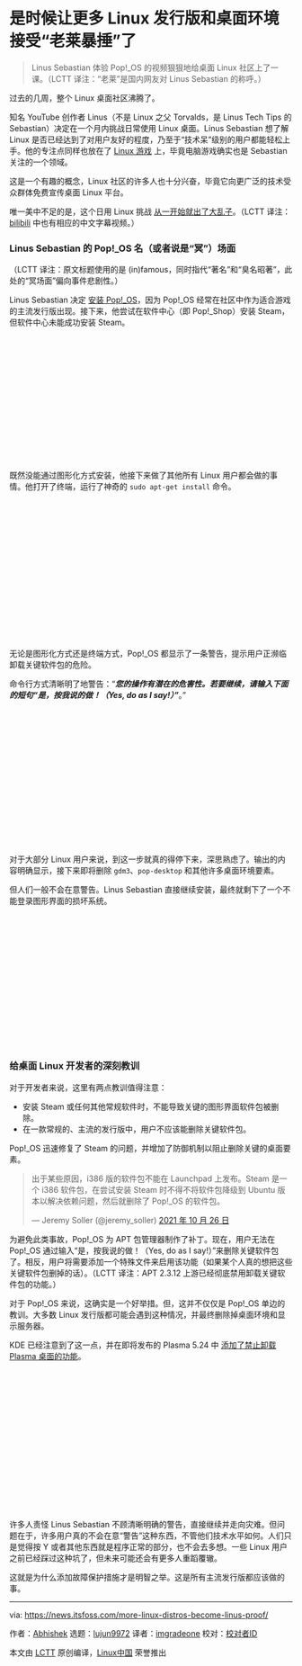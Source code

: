 [#]: subject: "It’s Time More Linux Distros and DEs Become ‘Linus-Proof’"
[#]: via: "https://news.itsfoss.com/more-linux-distros-become-linus-proof/"
[#]: author: "Abhishek https://news.itsfoss.com/author/root/"
[#]: collector: "lujun9972"
[#]: translator: "imgradeone"
[#]: reviewer: " "
[#]: publisher: " "
[#]: url: " "

是时候让更多 Linux 发行版和桌面环境接受“老莱暴捶”了
======

> Linus Sebastian 体验 Pop!_OS 的视频狠狠地给桌面 Linux 社区上了一课。（LCTT 译注：“老莱”是国内网友对 Linus Sebastian 的称呼。）

过去的几周，整个 Linux 桌面社区沸腾了。

知名 YouTube 创作者 Linus（不是 Linux 之父 Torvalds，是 Linus Tech Tips 的 Sebastian）决定在一个月内挑战日常使用 Linux 桌面。Linus Sebastian 想了解 Linux 是否已经达到了对用户友好的程度，乃至于“技术呆”级别的用户都能轻松上手。他的专注点同样也放在了 [Linux 游戏][1] 上，毕竟电脑游戏确实也是 Sebastian 关注的一个领域。

这是一个有趣的概念，Linux 社区的许多人也十分兴奋，毕竟它向更广泛的技术受众群体免费宣传桌面 Linux 平台。

唯一美中不足的是，这个日用 Linux 挑战 [从一开始就出了大乱子][2]。（LCTT 译注：[bilibili][11] 中也有相应的中文字幕视频。）

### Linus Sebastian 的 Pop!_OS 名（或者说是“冥”）场面

（LCTT 译注：原文标题使用的是 (in)famous，同时指代“著名”和“臭名昭著”，此处的“冥场面”偏向事件悲剧性。）

Linus Sebastian 决定 [安装 Pop!_OS][3]，因为 Pop!\_OS 经常在社区中作为适合游戏的主流发行版出现。接下来，他尝试在软件中心（即 Pop!\_Shop）安装 Steam，但软件中心未能成功安装 Steam。

![Sebastian 安装 Steam 时遇到了问题][4]

既然没能通过图形化方式安装，他接下来做了其他所有 Linux 用户都会做的事情。他打开了终端，运行了神奇的 `sudo apt-get install` 命令。

![Sebastian 换用命令行方式安装 Steam][5]

无论是图形化方式还是终端方式，Pop!_OS 都显示了一条警告，提示用户正濒临卸载关键软件包的危险。

命令行方式清晰明了地警告：“_**您的操作有潜在的危害性。若要继续，请输入下面的短句“是，按我说的做！（Yes, do as I say!）”**_。” <!-- 这里使用了 apt 的原版简中译文（https://salsa.debian.org/apt-team/apt/-/blob/main/po/zh_CN.po），修订时请勿更改 -->

![忽略移除关键软件包的警告][6]

对于大部分 Linux 用户来说，到这一步就真的得停下来，深思熟虑了。输出的内容明确显示，接下来即将删除 `gdm3`、`pop-desktop` 和其他许多桌面环境要素。

但人们一般不会在意警告。Linus Sebastian 直接继续安装，最终就剩下了一个不能登录图形界面的损坏系统。

![意识到他的 Pop!_OS 彻底出乱子后的 Linus Sebastian（不是 Torvalds）][7]

### 给桌面 Linux 开发者的深刻教训

对于开发者来说，这里有两点教训值得注意：

  * 安装 Steam 或任何其他常规软件时，不能导致关键的图形界面软件包被删除。
  * 在一款常规的、主流的发行版中，用户不应该能删除关键软件包。

Pop!_OS 迅速修复了 Steam 的问题，并增加了防御机制以阻止删除关键的桌面要素。

> 出于某些原因，i386 版的软件包不能在 Launchpad 上发布。Steam 是一个 i386 软件包，在尝试安装 Steam 时不得不将软件包降级到 Ubuntu 版本以解决依赖问题，然后就删除了 Pop!_OS 的软件包。
>
> — Jeremy Soller (@jeremy_soller) [2021 年 10 月 26 日][8]

为避免此类事故，Pop!\_OS 为 APT 包管理器制作了补丁。现在，用户无法在 Pop!\_OS 通过输入“是，按我说的做！（Yes, do as I say!）”来删除关键软件包了。相反，用户将需要添加一个特殊文件来启用该功能（如果某个人真的想把这些关键软件包删掉的话）。（LCTT 译注：APT 2.3.12 上游已经彻底禁用卸载关键软件包的功能。）

对于 Pop!\_OS 来说，这确实是一个好举措。但，这并不仅仅是 Pop!\_OS 单边的教训。大多数 Linux 发行版都可能会遇到这种情况，并最终删除掉桌面环境和显示服务器。

KDE 已经注意到了这一点，并在即将发布的 Plasma 5.24 中 [添加了禁止卸载 Plasma 桌面的功能][9]。<!-- 已将 [9] 链接更换为 Linux 中国站内链接 -->

![KDE Plasma 不允许用户卸载 Plasma 桌面][10]

许多人责怪 Linus Sebastian 不顾清晰明确的警告，直接继续并走向灾难。但问题在于，许多用户真的不会在意“警告”这种东西，不管他们技术水平如何。人们只是觉得按 Y 或者其他东西就是程序正常的部分，也不会去多想。一些 Linux 用户之前已经踩过这种坑了，但未来可能还会有更多人重蹈覆辙。

这就是为什么添加故障保护措施才是明智之举。这是所有主流发行版都应该做的事。

--------------------------------------------------------------------------------

via: https://news.itsfoss.com/more-linux-distros-become-linus-proof/

作者：[Abhishek][a]
选题：[lujun9972][b]
译者：[imgradeone](https://github.com/imgradeone)
校对：[校对者ID](https://github.com/校对者ID)

本文由 [LCTT](https://github.com/LCTT/TranslateProject) 原创编译，[Linux中国](https://linux.cn/) 荣誉推出

[a]: https://news.itsfoss.com/author/root/
[b]: https://github.com/lujun9972
[1]: https://itsfoss.com/linux-gaming-guide/
[2]: https://www.youtube.com/watch?v=0506yDSgU7M&t=788s
[3]: https://itsfoss.com/install-pop-os/
[4]: data:image/svg+xml;base64,PHN2ZyBoZWlnaHQ9IjM0NyIgd2lkdGg9Ijc4MCIgeG1sbnM9Imh0dHA6Ly93d3cudzMub3JnLzIwMDAvc3ZnIiB2ZXJzaW9uPSIxLjEiLz4=
[5]: data:image/svg+xml;base64,PHN2ZyBoZWlnaHQ9IjM4NSIgd2lkdGg9Ijc4MCIgeG1sbnM9Imh0dHA6Ly93d3cudzMub3JnLzIwMDAvc3ZnIiB2ZXJzaW9uPSIxLjEiLz4=
[6]: data:image/svg+xml;base64,PHN2ZyBoZWlnaHQ9IjM3OCIgd2lkdGg9Ijc4MCIgeG1sbnM9Imh0dHA6Ly93d3cudzMub3JnLzIwMDAvc3ZnIiB2ZXJzaW9uPSIxLjEiLz4=
[7]: data:image/svg+xml;base64,PHN2ZyBoZWlnaHQ9IjM2MiIgd2lkdGg9Ijc4MCIgeG1sbnM9Imh0dHA6Ly93d3cudzMub3JnLzIwMDAvc3ZnIiB2ZXJzaW9uPSIxLjEiLz4=
[8]: https://twitter.com/jeremy_soller/status/1453008808314351628?ref_src=twsrc%5Etfw
[9]: https://linux.cn/article-14015-1.html
[10]: data:image/svg+xml;base64,PHN2ZyBoZWlnaHQ9IjM4OSIgd2lkdGg9Ijc4MCIgeG1sbnM9Imh0dHA6Ly93d3cudzMub3JnLzIwMDAvc3ZnIiB2ZXJzaW9uPSIxLjEiLz4=
[ 11 ]: https://www.bilibili.com/video/BV1Fh411b7q3?t=769
